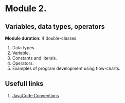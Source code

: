 # Module 2. 
## Variables, data types, operators

**Module duration**: 4 double-classes

1.	Data types.
2.	Variable.
3.	Constants and literals.
4.	Operators.
5.	Examples of program development using flow-charts.

## Usefull links

1. [JavaCode Conventions](https://www.oracle.com/technetwork/java/codeconventions-150003.pdf)